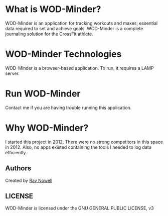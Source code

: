 # What is WOD-Minder?

WOD-Minder is an application for tracking workouts and maxes; essential data required to set and achieve goals. WOD-Minder is a complete journaling solution for the CrossFit athlete.

# WOD-Minder Technologies

 WOD-Minder is a browser-based application.  To run, it requires a LAMP server.

# Run WOD-Minder 

  Contact me if you are having trouble running this application.  

# Why WOD-Minder?

  I started this project in 2012.  There were no strong competitors in this space in 2012.  Also, no apps existed containing the tools I needed to log data efficiently.

## Authors

 Created by [Ray Nowell](https://www.linkedin.com/profile/view?id=106526611)

## LICENSE

WOD-Minder is licensed under the GNU GENERAL PUBLIC LICENSE, v3  

